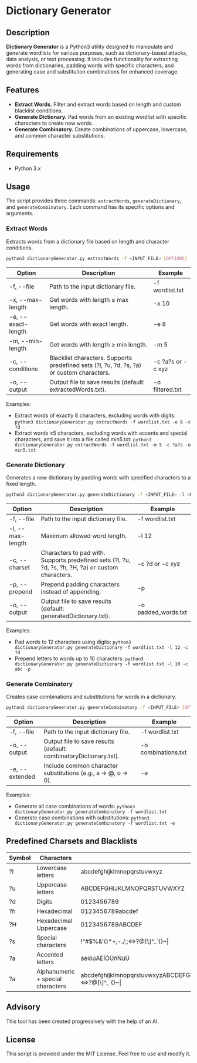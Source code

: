 # Dictionary Generator
## Description

**Dictionary Generator** is a Python3 utility designed to manipulate and generate wordlists for various purposes, such as dictionary-based attacks, data analysis, or text processing. It includes functionality for extracting words from dictionaries, padding words with specific characters, and generating case and substitution combinations for enhanced coverage.
## Features

- **Extract Words.** Filter and extract words based on length and custom blacklist conditions.
- **Generate Dictionary.** Pad words from an existing wordlist with specific characters to create new words.
- **Generate Combinatory.** Create combinations of uppercase, lowercase, and common character substitutions.

## Requirements
- Python 3.x

## Usage
The script provides three commands: `extractWords`, `generateDictionary`, and `generateCombinatory`. Each command has its specific options and arguments.
### Extract Words
Extracts words from a dictionary file based on length and character conditions.
```bash
python3 dictionaryGenerator.py extractWords -f <INPUT_FILE> [OPTIONS]
```

|Option|Description|Example|
|----|----|----|
|-f, --file|Path to the input dictionary file.|-f wordlist.txt|
|-x, --max-length|Get words with length ≤ max length.|-x 10|
|-e, --exact-length|Get words with exact length.|-e 8|
|-m, --min-length|Get words with length ≥ min length.|-m 5|
|-c, --conditions|Blacklist characters. Supports predefined sets (?l, ?u, ?d, ?s, ?a) or custom characters.|-c ?a?s or -c xyz|
|-o, --output|Output file to save results (default: extractedWords.txt).|-o filtered.txt|

Examples:
- Extract words of exactly 8 characters, excluding words with digits:
`python3 dictionaryGenerator.py extractWords -f wordlist.txt -e 8 -c ?d`
- Extract words ≥5 characters, excluding words with accents and special characters, and save it into a file called min5.txt:
`python3 dictionaryGenerator.py extractWords -f wordlist.txt -m 5 -c ?a?s -o min5.txt`

### Generate Dictionary
Generates a new dictionary by padding words with specified characters to a fixed length.
```bash
python3 dictionaryGenerator.py generateDictionary -f <INPUT_FILE> -l <MAX_LENGTH> -c <CHARSET> [OPTIONS]
```
|Option|Description|Example|
|----|----|----|
|-f, --file|Path to the input dictionary file.|-f wordlist.txt|
|-l, --max-length|Maximum allowed word length.|-l 12|
|-c, --charset|Characters to pad with. Supports predefined sets (?l, ?u, ?d, ?s, ?h, ?H, ?a) or custom characters.|-c ?d or -c xyz|
|-p, --prepend|Prepend padding characters instead of appending.|-p|
|-o, --output|Output file to save results (default: generatedDictionary.txt).|-o padded_words.txt|

Examples:
- Pad words to 12 characters using digits:
`python3 dictionaryGenerator.py generateDictionary -f wordlist.txt -l 12 -c ?d`
- Prepend letters to words up to 10 characters:
`python3 dictionaryGenerator.py generateDictionary -f wordlist.txt -l 10 -c abc -p`

### Generate Combinatory
Creates case combinations and substitutions for words in a dictionary.
```bash
python3 dictionaryGenerator.py generateCombinatory -f <INPUT_FILE> [OPTIONS]
```

|Option|Description|Example|
|----|----|----|
|-f, --file|Path to the input dictionary file.|-f wordlist.txt|
|-o, --output|Output file to save results (default: combinatoryDictionary.txt).|-o combinations.txt|
|-e, --extended|Include common character substitutions (e.g., a -> @, o -> 0).|-e|

Examples:
- Generate all case combinations of words:
`python3 dictionaryGenerator.py generateCombinatory -f wordlist.txt`
- Generate case combinations with substitutions:
`python3 dictionaryGenerator.py generateCombinatory -f wordlist.txt -e`

## Predefined Charsets and Blacklists

| Symbol | Characters           | Charset                                                                                          |
|--------|----------------------|--------------------------------------------------------------------------------------------------|
| ?l     | Lowercase letters    | abcdefghijklmnopqrstuvwxyz                                                                       |
| ?u     | Uppercase letters    | ABCDEFGHIJKLMNOPQRSTUVWXYZ                                                                       |
| ?d     | Digits               | 0123456789                                                                                       |
| ?h     | Hexadecimal          | 0123456789abcdef                                                                                 |
| ?H     | Hexadecimal Uppercase | 0123456789ABCDEF                                                                                 |
| ?s     | Special characters   | !"#$%&'()*+,-./:;<=>?@[\\]^_`{}~&#124;|                                                                   |
| ?a     | Accented letters | áéíóúÁÉÍÓÚñÑüÜ                                                                                   |
| ?a     | Alphanumeric + special characters | abcdefghijklmnopqrstuvwxyzABCDEFGHIJKLMNOPQRSTUVWXYZ0123456789!"#$%&\'()*+,-./:;<=>?@[\\]^_`{}~&#124;|

## Advisory
This tool has been created progressively with the help of an AI.

## License
This script is provided under the MIT License. Feel free to use and modify it.
